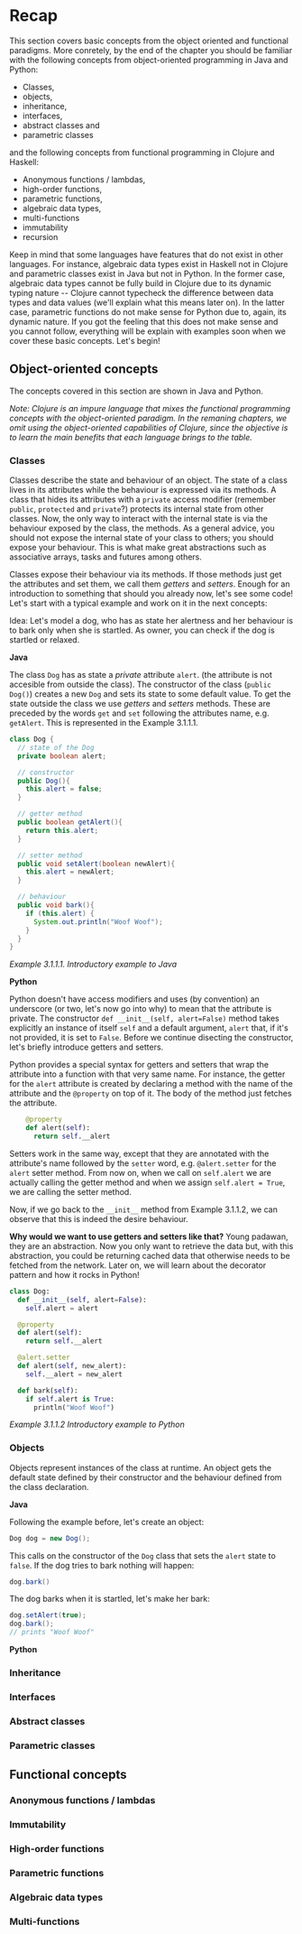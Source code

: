# Recap

This section covers basic concepts from the object oriented and functional
paradigms. More conretely, by the end of the chapter you should be familiar with
the following concepts from object-oriented programming in Java and Python:

- Classes,
- objects,
- inheritance,
- interfaces,
- abstract classes and
- parametric classes

and the following concepts from functional programming in Clojure and Haskell:

- Anonymous functions / lambdas,
- high-order functions,
- parametric functions,
- algebraic data types,
- multi-functions
- immutability
- recursion

Keep in mind that some languages have features that do not exist in other languages.
For instance, algebraic data types exist in Haskell not in Clojure and
parametric classes exist in Java but not in Python. In the former case,
algebraic data types cannot be fully build in Clojure due to its dynamic typing
nature -- Clojure cannot typecheck the difference between data types and data values
(we'll explain what this means later on). In the latter case, parametric functions
do not make sense for Python due to, again, its dynamic nature. If you got the
feeling that this does not make sense and you cannot follow, everything will be
explain with examples soon when we cover these basic concepts.
Let's begin!

## Object-oriented concepts

The concepts covered in this section are shown in Java and Python.

*Note: Clojure is an impure language that mixes the functional programming
concepts with the object-oriented paradigm. In the remaning chapters,
we omit using the object-oriented capabilities of Clojure, since the objective
is to learn the main benefits that each language brings to the table.*

### Classes

Classes describe the state and behaviour of an object. The state of a class
lives in its attributes while the behaviour is expressed via its methods.
A class that hides its attributes with a `private` access modifier
(remember `public`, `protected` and `private`?) protects its internal state
from other classes. Now, the only way to interact with the internal state is
via the behaviour exposed by the class, the methods.
As a general advice, you should not expose the internal state of your class
to others; you should expose your behaviour. This is what make great abstractions
such as associative arrays, tasks and futures among others.

Classes expose their behaviour via its methods. If those methods just get
the attributes and set them, we call them *getters* and *setters*. Enough for
an introduction to something that should you already now, let's see some code!
Let's start with a typical example and work on it in the next concepts:

Idea:
Let's model a dog, who has as state her alertness and her behaviour is to bark
only when she is startled. As owner, you can check if the dog is startled or relaxed.

**Java**

The class `Dog` has as state a *private* attribute `alert`.
(the attribute is not accesible from outside the class).
The constructor of the class (`public Dog()`) creates a new `Dog` and sets its
state to some default value.
To get the state outside the class we use *getters* and *setters* methods.
These are preceded by the words `get` and `set` following the attributes name,
e.g. `getAlert`. This is represented in the Example 3.1.1.1.

```java
class Dog {
  // state of the Dog
  private boolean alert;

  // constructor
  public Dog(){
    this.alert = false;
  }

  // getter method
  public boolean getAlert(){
    return this.alert;
  }

  // setter method
  public void setAlert(boolean newAlert){
    this.alert = newAlert;
  }

  // behaviour
  public void bark(){
    if (this.alert) {
      System.out.println("Woof Woof");
    }
  }
}
```

*Example 3.1.1.1. Introductory example to Java*

**Python**

Python doesn't have access modifiers and uses (by convention) an underscore
(or two, let's now go into why) to mean that the attribute is private.
The constructor `def __init__(self, alert=False)` method takes explicitly
an instance of itself `self` and a default argument, `alert` that, if it's not
provided, it is set to `False`. Before we continue disecting the constructor,
let's briefly introduce getters and setters.

Python provides a special syntax for
getters and setters that wrap the attribute into a function with that very
same name. For instance, the getter for the `alert` attribute is created by
declaring a method with the name of the attribute and the `@property` on top of it.
The body of the method just fetches the attribute.

```python
    @property
    def alert(self):
      return self.__alert
```

Setters work in the same way, except that they
are annotated with the attribute's name followed by the `setter` word,
e.g. `@alert.setter` for the `alert` setter method.
From now on, when we call on `self.alert` we are actually calling the getter
method and when we assign `self.alert = True`, we are calling the setter method.


Now, if we go back to the `__init__` method from Example 3.1.1.2,
we can observe that this is indeed the desire behaviour.

**Why would we want to use getters and setters like that?**
Young padawan, they are an abstraction. Now you only want to retrieve the data but,
with this abstraction, you could be returning cached data that otherwise needs to be fetched
from the network. Later on, we will learn about the decorator pattern and how
it rocks in Python!

```python
class Dog:
  def __init__(self, alert=False):
    self.alert = alert

  @property
  def alert(self):
    return self.__alert

  @alert.setter
  def alert(self, new_alert):
    self.__alert = new_alert

  def bark(self):
    if self.alert is True:
      println("Woof Woof")
```

*Example 3.1.1.2 Introductory example to Python*

### Objects

Objects represent instances of the class at runtime. An object gets the default
state defined by their constructor and the behaviour defined from the class declaration.

**Java**

Following the example before, let's create an object:
```java
Dog dog = new Dog();
```

This calls on the constructor of the `Dog` class that sets the `alert` state
to `false`. If the dog tries to bark nothing will happen:

```java
dog.bark()
```

The dog barks when it is startled, let's make her bark:

```java
dog.setAlert(true);
dog.bark();
// prints "Woof Woof"
```

**Python**

### Inheritance

### Interfaces

### Abstract classes

### Parametric classes


## Functional concepts

### Anonymous functions / lambdas

### Immutability

### High-order functions

### Parametric functions

### Algebraic data types

### Multi-functions
